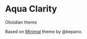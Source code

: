 # Aqua Clarity
Obsidian theme

Based on [Minimal](https://github.com/kepano/obsidian-minimal) theme by @kepano.
